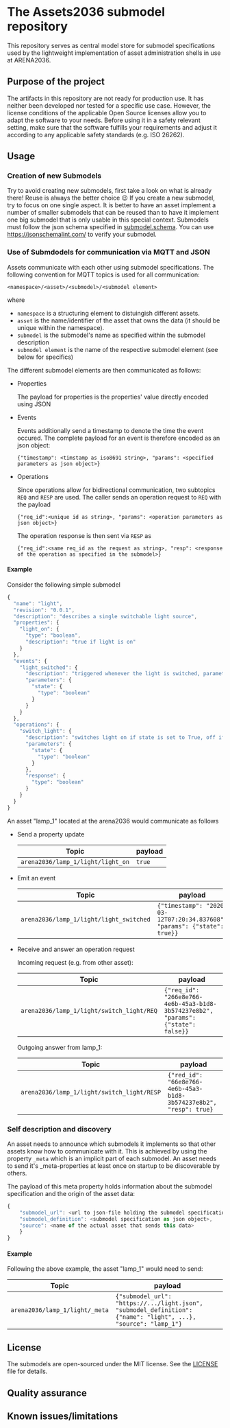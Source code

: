 # The Assets2036 submodel repository

This repository serves as central model store for submodel specifications used 
by the lightweight implementation of asset administration shells in use at ARENA2036.


## Purpose of the project

The artifacts in this repository are not ready for production use. 
It has neither been developed nor tested for a specific use case. 
However, the license conditions of the applicable Open Source licenses allow 
you to adapt the software to your needs. Before using it in a safety relevant 
setting, make sure that the software fulfills your requirements and 
adjust it according to any applicable safety standards (e.g. ISO 26262).


## Usage

### Creation of new Submodels

Try to avoid creating new submodels, first take a look on what is already there!
Reuse is always the better choice :wink:
If you create a new submodel, try to focus on one single aspect.
It is better to have an asset implement a number of smaller submodels that can 
be reused than to have it implement one big submodel that is only usable in this
special context.
Submodels must follow the json schema specified in
[submodel.schema](submodel.schema). 
You can use https://jsonschemalint.com/ to verify your submodel.

### Use of Submdodels for communication via MQTT and JSON

Assets communicate with each other using submodel specifications. The following
convention for MQTT topics is used for all communication:

`<namespace>/<asset>/<submodel>/<submodel element>`

where
- `namespace` is a structuring element to distuingish different assets. 
- `asset` is the name/identifier of the asset that owns the data (it should be unique within the namespace).
- `submodel` is the submodel's name as specified within the submodel description
- `submodel element` is the name of the respective submodel element (see below for specifics)

The different submodel elements are then communicated as follows:

- Properties
 
  The payload for properties is the properties' value directly encoded using JSON

- Events
 
  Events additionally send a timestamp to denote the time the event occured.
  The complete payload for an event is therefore encoded as an json object:

  `{"timestamp": <timstamp as iso8691 string>, "params": <specified parameters as json object>}`
  

- Operations
 
  Since operations allow for bidirectional communication, two subtopics `REQ` and `RESP` are used. The caller sends an operation request to `REQ` with the payload

  `{"req_id":<unique id as string>, "params": <operation parameters as json object>}`
  
  The operation response is then sent via `RESP` as
  
  `{"req_id":<same req_id as the request as string>, "resp": <response of the operation as specified in the submodel>}`

#### Example 

Consider the following simple submodel

```javascript
{
  "name": "light",
  "revision": "0.0.1",
  "description": "describes a single switchable light source",
  "properties": {
    "light_on": {
      "type": "boolean",
      "description": "true if light is on"
    }
  },
  "events": {
    "light_switched": {
      "description": "triggered whenever the light is switched, parameter 'state' tells if on or off",
      "parameters": {
        "state": {
          "type": "boolean"
        }
      }
    }
  },
  "operations": {
    "switch_light": {
      "description": "switches light on if state is set to True, off if state is False, returns true if operation successful",
      "parameters": {
        "state": {
          "type": "boolean"
        }
      },
      "response": {
        "type": "boolean"
      }
    }
  }
}
```

An asset "lamp_1" located at the arena2036 would communicate as follows

- Send a property update

  | Topic | payload |
  | ------ | ------ |
  | `arena2036/lamp_1/light/light_on` | `true` |

- Emit an event

  | Topic | payload |
  | ------ | ------ |
  | `arena2036/lamp_1/light/light_switched` | `{"timestamp": "2020-03-12T07:20:34.837608", "params": {"state": true}}` |
  
- Receive and answer an operation request

  Incoming request (e.g. from other asset):
  
  | Topic | payload |
  | ------ | ------ |
  | `arena2036/lamp_1/light/switch_light/REQ` | `{"req_id": "266e8e766-4e6b-45a3-b1d8-3b574237e8b2", "params": {"state": false}}` |
  
  Outgoing answer from lamp_1:
  
  | Topic | payload |
  | ------ | ------ |
  | `arena2036/lamp_1/light/switch_light/RESP` | `{"red_id": "66e8e766-4e6b-45a3-b1d8-3b574237e8b2", "resp": true}` |
  

### Self description and discovery

An asset needs to announce which submodels it implements so that other assets 
know how to communicate with it. This is achieved by using the property `_meta` which is an implicit part of each submodel.
An asset needs to send it's _meta-properties at least once on startup to be discoverable by others.

The payload of this meta property holds information about the submodel specification and the origin of the asset data:

```javascript
{
    "submodel_url": <url to json-file holding the submodel specification>,
    "submodel_definition": <submodel specification as json object>,
    "source": <name of the actual asset that sends this data>
    }
}

```

#### Example 

Following the above example, the asset "lamp_1" would need to send:

| Topic | payload |
| ------ | ------ |
| `arena2036/lamp_1/light/_meta` | `{"submodel_url": "https://.../light.json", "submodel_definition": {"name": "light", ...}, "source": "lamp_1"}` |


## License

The submodels are open-sourced under the MIT license. See the [LICENSE](LICENSE) file for details.

## Quality assurance


## Known issues/limitations
